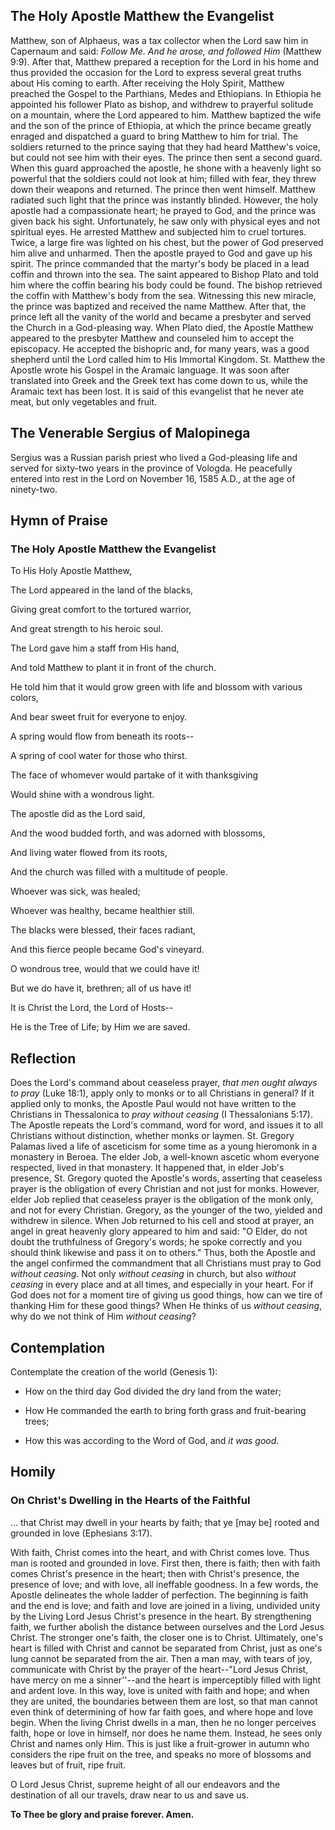 ## The Holy Apostle Matthew the Evangelist

Matthew, son of Alphaeus, was a tax collector when the Lord saw him in Capernaum and said: *Follow Me. And he arose, and followed Him* (Matthew 9:9). After that, Matthew prepared a reception for the Lord in his home and thus provided the occasion for the Lord to express several great truths about His coming to earth. After receiving the Holy Spirit, Matthew preached the Gospel to the Parthians, Medes and Ethiopians. In Ethiopia he appointed his follower Plato as bishop, and withdrew to prayerful solitude on a mountain, where the Lord appeared to him. Matthew baptized the wife and the son of the prince of Ethiopia, at which the prince became greatly enraged and dispatched a guard to bring Matthew to him for trial. The soldiers returned to the prince saying that they had heard Matthew's voice, but could not see him with their eyes. The prince then sent a second guard. When this guard approached the apostle, he shone with a heavenly light so powerful that the soldiers could not look at him; filled with fear, they threw down their weapons and returned. The prince then went himself. Matthew radiated such light that the prince was instantly blinded. However, the holy apostle had a compassionate heart; he prayed to God, and the prince was given back his sight. Unfortunately, he saw only with physical eyes and not spiritual eyes. He arrested Matthew and subjected him to cruel tortures. Twice, a large fire was lighted on his chest, but the power of God preserved him alive and unharmed. Then the apostle prayed to God and gave up his spirit. The prince commanded that the martyr's body be placed in a lead coffin and thrown into the sea. The saint appeared to Bishop Plato and told him where the coffin bearing his body could be found. The bishop retrieved the coffin with Matthew's body from the sea. Witnessing this new miracle, the prince was baptized and received the name Matthew. After that, the prince left all the vanity of the world and became a presbyter and served the Church in a God-pleasing way. When Plato died, the Apostle Matthew appeared to the presbyter Matthew and counseled him to accept the episcopacy. He accepted the bishopric and, for many years, was a good shepherd until the Lord called him to His Immortal Kingdom. St. Matthew the Apostle wrote his Gospel in the Aramaic language. It was soon after translated into Greek and the Greek text has come down to us, while the Aramaic text has been lost. It is said of this evangelist that he never ate meat, but only vegetables and fruit.

  

## The Venerable Sergius of Malopinega

Sergius was a Russian parish priest who lived a God-pleasing life and served for sixty-two years in the province of Vologda. He peacefully entered into rest in the Lord on November 16, 1585 A.D., at the age of ninety-two.

  

## Hymn of Praise

### The Holy Apostle Matthew the Evangelist

To His Holy Apostle Matthew,

The Lord appeared in the land of the blacks,

Giving great comfort to the tortured warrior,

And great strength to his heroic soul.

The Lord gave him a staff from His hand,

And told Matthew to plant it in front of the church.

He told him that it would grow green with life and blossom with various colors,

And bear sweet fruit for everyone to enjoy.

A spring would flow from beneath its roots--

A spring of cool water for those who thirst.

The face of whomever would partake of it with thanksgiving

Would shine with a wondrous light.

The apostle did as the Lord said,

And the wood budded forth, and was adorned with blossoms,

And living water flowed from its roots,

And the church was filled with a multitude of people.

Whoever was sick, was healed;

Whoever was healthy, became healthier still.

The blacks were blessed, their faces radiant,

And this fierce people became God's vineyard.

O wondrous tree, would that we could have it!

But we do have it, brethren; all of us have it!

It is Christ the Lord, the Lord of Hosts--

He is the Tree of Life; by Him we are saved.

  

## Reflection

Does the Lord's command about ceaseless prayer, *that men ought always to pray* (Luke 18:1), apply only to monks or to all Christians in general? If it applied only to monks, the Apostle Paul would not have written to the Christians in Thessalonica to *pray without ceasing* (I Thessalonians 5:17). The Apostle repeats the Lord's command, word for word, and issues it to all Christians without distinction, whether monks or laymen. St. Gregory Palamas lived a life of asceticism for some time as a young hieromonk in a monastery in Beroea. The elder Job, a well-known ascetic whom everyone respected, lived in that monastery. It happened that, in elder Job's presence, St. Gregory quoted the Apostle's words, asserting that ceaseless prayer is the obligation of every Christian and not just for monks. However, elder Job replied that ceaseless prayer is the obligation of the monk only, and not for every Christian. Gregory, as the younger of the two, yielded and withdrew in silence. When Job returned to his cell and stood at prayer, an angel in great heavenly glory appeared to him and said: "O Elder, do not doubt the truthfulness of Gregory's words; he spoke correctly and you should think likewise and pass it on to others." Thus, both the Apostle and the angel confirmed the commandment that all Christians must pray to God *without ceasing*. Not only *without ceasing* in church, but also *without ceasing* in every place and at all times, and especially in your heart. For if God does not for a moment tire of giving us good things, how can we tire of thanking Him for these good things? When He thinks of us *without ceasing*, why do we not think of Him *without ceasing*? 

  

## Contemplation

Contemplate the creation of the world (Genesis 1):

- How on the third day God divided the dry land from the water;

- How He commanded the earth to bring forth grass and fruit-bearing trees;

- How this was according to the Word of God, and *it was good*.

  

## Homily

### On Christ's Dwelling in the Hearts of the Faithful

… that Christ may dwell in your hearts by faith; that ye [may be] rooted and grounded in love (Ephesians 3:17).

With faith, Christ comes into the heart, and with Christ comes love. Thus man is rooted and grounded in love. First then, there is faith; then with faith comes Christ's presence in the heart; then with Christ's presence, the presence of love; and with love, all ineffable goodness. In a few words, the Apostle delineates the whole ladder of perfection. The beginning is faith and the end is love; and faith and love are joined in a living, undivided unity by the Living Lord Jesus Christ's presence in the heart. By strengthening faith, we further abolish the distance between ourselves and the Lord Jesus Christ. The stronger one's faith, the closer one is to Christ. Ultimately, one's heart is filled with Christ and cannot be separated from Christ, just as one's lung cannot be separated from the air. Then a man may, with tears of joy, communicate with Christ by the prayer of the heart--"Lord Jesus Christ, have mercy on me a sinner''--and the heart is imperceptibly filled with light and ardent love. In this way, love is united with faith and hope; and when they are united, the boundaries between them are lost, so that man cannot even think of determining of how far faith goes, and where hope and love begin. When the living Christ dwells in a man, then he no longer perceives faith, hope or love in himself, nor does he name them. Instead, he sees only Christ and names only Him. This is just like a fruit-grower in autumn who considers the ripe fruit on the tree, and speaks no more of blossoms and leaves but of fruit, ripe fruit. 

O Lord Jesus Christ, supreme height of all our endeavors and the destination of all our travels, draw near to us and save us. 

**To Thee be glory and praise forever. Amen.**
